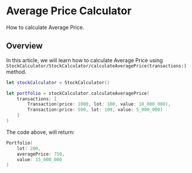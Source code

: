 # Average Price Calculator

How to calculate Average Price.

## Overview

In this article, we will learn how to calculate Average Price using ``StockCalculator/StockCalculator/calculateAveragePrice(transactions:)`` method.

```swift
let stockCalculator = StockCalculator()

let portfolio = stockCalculator.calculateAveragePrice(
    transactions: [
        Transaction(price: 1000, lot: 100, value: 10_000_000),
        Transaction(price: 500, lot: 100, value: 5_000_000)
    ]
)
```

The code above, will return:

```swift
Portfolio(
    lot: 200,
    averagePrice: 750,
    value: 15_000_000
)
```
